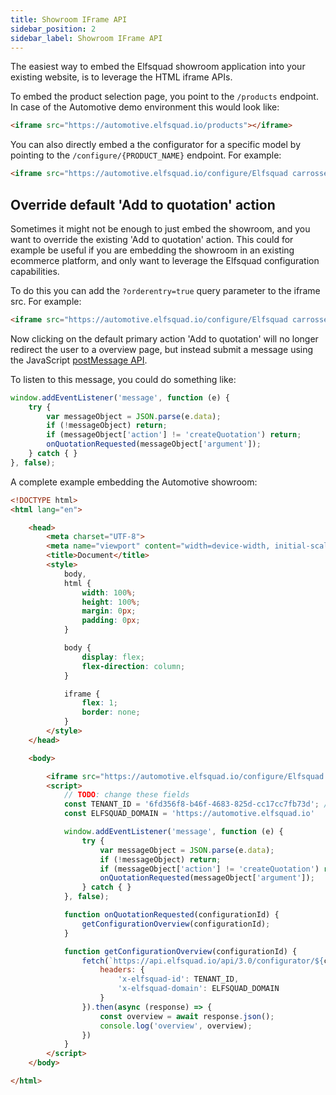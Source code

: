 ```yaml
---
title: Showroom IFrame API
sidebar_position: 2
sidebar_label: Showroom IFrame API
---
```


The easiest way to embed the Elfsquad showroom application into your existing website, is to leverage the HTML iframe APIs.

To embed the product selection page, you point to the `/products` endpoint. In case of the Automotive demo environment this would look like:
``` html
<iframe src="https://automotive.elfsquad.io/products"></iframe>
```

You can also directly embed a the configurator for a specific model by pointing to the `/configure/{PRODUCT_NAME}` endpoint. For example:
``` html
<iframe src="https://automotive.elfsquad.io/configure/Elfsquad carrosserie"></iframe>
```

## Override default 'Add to quotation' action
Sometimes it might not be enough to just embed the showroom, and you want to override the existing 'Add to quotation' action. This could for example be useful if you are embedding the showroom in an existing ecommerce platform, and only want to leverage the Elfsquad configuration capabilities.

To do this you can add the `?orderentry=true` query parameter to the iframe src. For example:
``` html
<iframe src="https://automotive.elfsquad.io/configure/Elfsquad carrosserie?orderentry=true"></iframe>
```
Now clicking on the default primary action 'Add to quotation' will no longer redirect the user to a overview page, but instead submit a message using the JavaScript [postMessage API](https://developer.mozilla.org/en-US/docs/Web/API/Window/postMessage).

To listen to this message, you could do something like: 
``` javascript
window.addEventListener('message', function (e) {
    try {
        var messageObject = JSON.parse(e.data);
        if (!messageObject) return;
        if (messageObject['action'] != 'createQuotation') return;
        onQuotationRequested(messageObject['argument']);
    } catch { }
}, false);
```

A complete example embedding the Automotive showroom:
``` html
<!DOCTYPE html>
<html lang="en">

    <head>
        <meta charset="UTF-8">
        <meta name="viewport" content="width=device-width, initial-scale=1.0">
        <title>Document</title>
        <style>
            body,
            html {
                width: 100%;
                height: 100%;
                margin: 0px;
                padding: 0px;
            }

            body {
                display: flex;
                flex-direction: column;
            }

            iframe {
                flex: 1;
                border: none;
            }
        </style>
    </head>

    <body>

        <iframe src="https://automotive.elfsquad.io/configure/Elfsquad carrosserie?orderentry=true"></iframe>
        <script>
            // TODO: change these fields
            const TENANT_ID = '6fd356f8-b46f-4683-825d-cc17cc7fb73d'; // This ID can be found on the Integrations page of the EMS (https://ems.elfsquad.io/integration).
            const ELFSQUAD_DOMAIN = 'https://automotive.elfsquad.io'

            window.addEventListener('message', function (e) {
                try {
                    var messageObject = JSON.parse(e.data);
                    if (!messageObject) return;
                    if (messageObject['action'] != 'createQuotation') return;
                    onQuotationRequested(messageObject['argument']);
                } catch { }
            }, false);

            function onQuotationRequested(configurationId) {
                getConfigurationOverview(configurationId);
            }

            function getConfigurationOverview(configurationId) {
                fetch(`https://api.elfsquad.io/api/3.0/configurator/${configurationId}/overview`, {
                    headers: {
                        'x-elfsquad-id': TENANT_ID,
                        'x-elfsquad-domain': ELFSQUAD_DOMAIN
                    }
                }).then(async (response) => {
                    const overview = await response.json();
                    console.log('overview', overview);
                })
            }
        </script>
    </body>

</html>
```